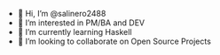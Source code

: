 - 👋 Hi, I’m @salinero2488
- 👀 I’m interested in PM/BA and DEV
- 🌱 I’m currently learning Haskell
- 💞️ I’m looking to collaborate on Open Source Projects


<!---
salinero2488/salinero2488 is a ✨ special ✨ repository because its `README.md` (this file) appears on your GitHub profile.
You can click the Preview link to take a look at your changes.
--->
